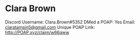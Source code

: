 # Clara Brown

Discord Username: Clara.Brown#5352
DMed a POAP: Yes
Email: claratamsin5@gmail.com
Unique POAP Link: http://POAP.xyz/claim/w66qww